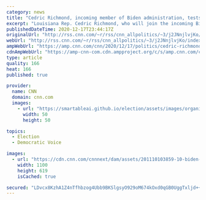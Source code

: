 ```yaml
---
category: news
title: "Cedric Richmond, incoming member of Biden administration, tests positive for coronavirus"
excerpt: "Louisiana Rep. Cedric Richmond, who will join the incoming Biden administration as a White House senior adviser and director of the Office of Public Engagement, tested positive for Covid-19, Biden transition spokesperson Kate Bedingfield said in a statement.\n    \n"
publishedDateTime: 2020-12-17T23:44:17Z
originalUrl: "http://rss.cnn.com/~r/rss/cnn_allpolitics/~3/j2JNnjlvjKo/index.html"
webUrl: "http://rss.cnn.com/~r/rss/cnn_allpolitics/~3/j2JNnjlvjKo/index.html"
ampWebUrl: "https://amp.cnn.com/cnn/2020/12/17/politics/cedric-richmond-positive-coronavirus/index.html"
cdnAmpWebUrl: "https://amp-cnn-com.cdn.ampproject.org/c/s/amp.cnn.com/cnn/2020/12/17/politics/cedric-richmond-positive-coronavirus/index.html"
type: article
quality: 166
heat: 166
published: true

provider:
  name: CNN
  domain: cnn.com
  images:
    - url: "https://smartableai.github.io/election/assets/images/organizations/cnn.com-50x50.jpg"
      width: 50
      height: 50

topics:
  - Election
  - Democratic Voice

images:
  - url: "https://cdn.cnn.com/cnnnext/dam/assets/201110103859-10-biden-admin-possibilities-richmond-super-tease.jpg"
    width: 1100
    height: 619
    isCached: true

secured: "LDvcx8KzhA1Z4nTfhbzog4Ubb9BKSlgsyO929oM674kOxd0qGB0UggTxljd++YM/BbRY/oZ/2fGe3kYBkZbBYTBoQOo84Ya96FYAlxoPe9OR5qE1ad4Rf56cJbD26Mev+5GQYH7O/YQ5Sc95xWI24plTai0qw8srrhfFI4oTMrBKo2gSwPLBj9mb47xClx2QGYnj3kuk5fBb67+3yZFZPPEyIbtgD9JZ0lKId9+SGooBeXFDPi1yVdlX461TMssiDiXbtZj8RZoZGcawCXeuyQDsrBUuFtDD7tbGjpFEj6bTomsmjQkUKz7vUG4xNP/aazqdeGa+50u9//BZf7KlDS68wCNbEENHAfNXFLOa1xM=;G1PwG/Bw9gtlsDniAsEbhA=="
---
```


